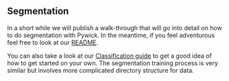 ## Segmentation

In a short while we will publish a walk-through that will go into detail
on how to do segmentation with Pywick. In the meantime, if you feel
adventurous feel free to look at our
[README](https://github.com/achaiah/pywick/blob/master/README.md).

You can also take a look at our [Classification guide](https://github.com/achaiah/pywick/blob/master/docs/source/classification_guide.md) to get a good idea of how to get started on your own. The segmentation training process is very similar but involves more complicated directory structure for data.